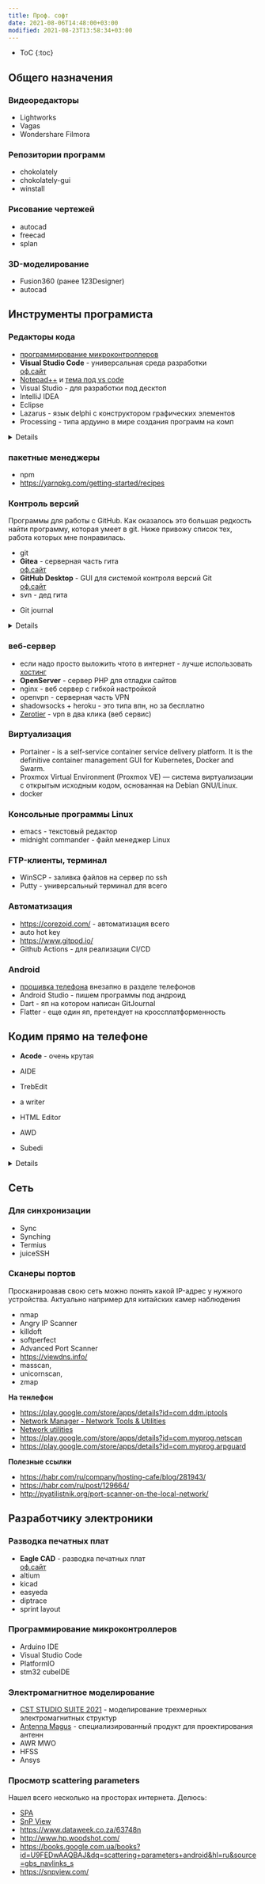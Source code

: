 ```yaml
---
title: Проф. софт
date: 2021-08-06T14:48:00+03:00
modified: 2021-08-23T13:58:34+03:00
---
```


- ToC
{:toc}


## Общего назначения

### Видеоредакторы
- Lightworks
- Vagas
- Wondershare Filmora

### Репозитории программ
- chokolately
- chokolately-gui
- winstall

### Рисование чертежей
- autocad
- freecad
- splan

### 3D-моделирование
- Fusion360 (ранее 123Designer)
- autocad









## Инструменты програмиста
### Редакторы кода
- [программирование микроконтроллеров](#программирование-микроконтроллеров)
- **Visual Studio Code** - универсальная среда разработки  
  [оф.сайт](https://code.visualstudio.com/)
- [Notepad++](https://notepad-plus-plus.org/) и [тема под vs code](https://github.com/hellon8/VS2019-Dark-Npp)
- Visual Studio - для разработки под десктоп
- IntelliJ IDEA
- Eclipse
- Lazarus - язык delphi с конструктором графических элементов
- Processing - типа ардуино в мире создания программ на комп
<details markdown="1">
- Visual basic studio
</details>

### пакетные менеджеры
- npm
- <https://yarnpkg.com/getting-started/recipes>

### Контроль версий
Программы для работы с GitHub. 
Как оказалось это большая редкость найти программу, которая умеет в git.
Ниже привожу список тех, работа которых мне понравилась.
- git
- **Gitea** - серверная часть гита<br>
  [оф.сайт](#)
- **GitHub Desktop** - GUI для системой контроля версий Git  
  [оф.сайт](#)
- svn - дед гита
* Git journal
<details markdown="1">
* MGit
* GitReference
* FastHub
</details>

### веб-сервер
- если надо просто выложить чтото в интернет - лучше использовать [хостинг](../coding/hosting-cms.md)
- **OpenServer** - сервер PHP для отладки сайтов  
- nginx - веб сервер с гибкой настройкой
- openvpn - серверная часть VPN
- shadowsocks + heroku - это типа впн, но за бесплатно
- [Zerotier](https://www.zerotier.com) - vpn в два клика (веб сервис)

### Виртуализация
- Portainer - is a self-service container service delivery platform. It is the definitive container management GUI for Kubernetes, Docker and Swarm.
- Proxmox Virtual Environment (Proxmox VE) — система виртуализации с открытым исходным кодом, основанная на Debian GNU/Linux.
- docker

### Консольные программы Linux
- emacs - текстовый редактор
- midnight commander - файл менеджер Linux

### FTP-клиенты, терминал
- WinSCP - заливка файлов на сервер по ssh
- Putty - универсальный терминал для всего

### Автоматизация
- <https://corezoid.com/> - автоматизация всего
- auto hot key
- <https://www.gitpod.io/>
- Github Actions - для реализации CI/CD

### Android
- [прошивка телефона](./android) внезапно в разделе телефонов
- Android Studio - пишем программы под андроид
- Dart - яп на котором написан GitJournal
- Flatter - еще один яп, претендует на кроссплатформенность

## Кодим прямо на телефоне
- **Acode** - очень крутая

- AIDE
- TrebEdit
- a writer
- HTML Editor
- AWD
- Subedi
<details markdown="1">
вот и все
</details>


## Сеть
### Для синхронизации
* Sync
* Synching
* Termius
* juiceSSH

### Сканеры портов

Просканироавав свою сеть можно понять какой IP-адрес у нужного устройства. Актуально например для китайских камер наблюдения
- nmap
- Angry IP Scanner
- killdoft
- softperfect
- Advanced Port Scanner
- <https://viewdns.info/>
- masscan, 
- unicornscan, 
- zmap

**На тенлефон**
- <https://play.google.com/store/apps/details?id=com.ddm.iptools>
- [Network Manager - Network Tools & Utilities](https://4pda.to/forum/index.php?showtopic=931360&st=80)
- [Network utilities](https://4pda.to/forum/index.php?showtopic=608346)
- <https://play.google.com/store/apps/details?id=com.myprog.netscan>
- <https://play.google.com/store/apps/details?id=com.myprog.arpguard>

**Полезные ссылки**
- <https://habr.com/ru/company/hosting-cafe/blog/281943/>
- <https://habr.com/ru/post/129664/>
- <http://pyatilistnik.org/port-scanner-on-the-local-network/>




  
  
  
  
  
  
## Разработчику электроники

### Разводка печатных плат ###
- **Eagle CAD** - разводка печатных плат  
  [оф.сайт](#)
- altium
- kicad
- easyeda
- diptrace
- sprint layout

### Программирование микроконтроллеров ###
- Arduino IDE
- Visual Studio Code
- PlatformIO
- stm32 cubeIDE

### Электромагнитное моделирование ###
- [CST STUDIO SUITE 2021](http://eurointech.ru/eda/microwave_design/cst/CST-STUDIO-SUITE.phtml) - моделирование трехмерных электромагнитных структур
- [Antenna Magus](http://eurointech.ru/eda/microwave_design/cst/Antenna-Magus.phtml) - специализированный продукт для проектирования антенн
- AWR MWO
- HFSS
- Ansys

### Просмотр scattering parameters ###

Нашел всего несколько на просторах интернета. Делюсь:
* [SPA](https://www.ag-rf-engineering.de/products/software/s-parameter-viewer/)
* [SnP View](#)
* <https://www.dataweek.co.za/63748n>
* <http://www.hp.woodshot.com/>
* <https://books.google.com.ua/books?id=U9FEDwAAQBAJ&dq=scattering+parameters+android&hl=ru&source=gbs_navlinks_s>
* <https://snpview.com/>
